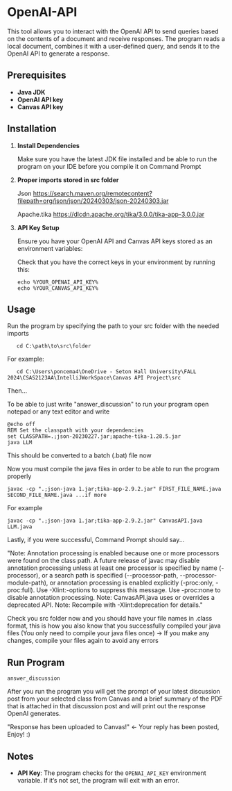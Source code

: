# OpenAI-API
This tool allows you to interact with the OpenAI API to send queries based on the contents of a document and receive responses. The program reads a local document, combines it with a user-defined query, and sends it to the OpenAI API to generate a response.

## Prerequisites

- **Java JDK**
- **OpenAI API key**
- **Canvas API key**

## Installation

1. **Install Dependencies**

    Make sure you have the latest JDK file installed and be able to run the program on your IDE before you compile it on Command Prompt

2. **Proper imports stored in src folder** 

    Json https://search.maven.org/remotecontent?filepath=org/json/json/20240303/json-20240303.jar

    Apache.tika https://dlcdn.apache.org/tika/3.0.0/tika-app-3.0.0.jar
    
   
4. **API Key Setup**

   Ensure you have your OpenAI API and Canvas API keys stored as an environment variables:

   Check that you have the correct keys in your environment by running this:
   ```Command Prompt
   echo %YOUR_OPENAI_API_KEY%
   echo %YOUR_CANVAS_API_KEY%
   ```

## Usage

Run the program by specifying the path to your src folder with the needed imports

```Command Prompt
   cd C:\path\to\src\folder
```

For example:

```Command Prompt
   cd C:\Users\poncema4\OneDrive - Seton Hall University\FALL 2024\CSAS2123AA\IntelliJWorkSpace\Canvas API Project\src
```

Then...

To be able to just write "answer_discussion" to run your program open notepad or any text editor and write

```Notepad
@echo off
REM Set the classpath with your dependencies
set CLASSPATH=.;json-20230227.jar;apache-tika-1.28.5.jar
java LLM
```

This should be converted to a batch (.bat) file now

Now you must compile the java files in order to be able to run the program properly

```Command Prompt
javac -cp ".;json-java 1.jar;tika-app-2.9.2.jar" FIRST_FILE_NAME.java SECOND_FILE_NAME.java ...if more
```

For example

```Command Prompt
javac -cp ".;json-java 1.jar;tika-app-2.9.2.jar" CanvasAPI.java LLM.java
```

Lastly, if you were successful, Command Prompt should say...

"Note: Annotation processing is enabled because one or more processors were found
on the class path. A future release of javac may disable annotation processing
unless at least one processor is specified by name (-processor), or a search
path is specified (--processor-path, --processor-module-path), or annotation
processing is enabled explicitly (-proc:only, -proc:full).
Use -Xlint:-options to suppress this message.
Use -proc:none to disable annotation processing.
Note: CanvasAPI.java uses or overrides a deprecated API.
Note: Recompile with -Xlint:deprecation for details."

Check you src folder now and you should have your file names in .class format, this is how you also know that you successfully compiled your java files
(You only need to compile your java files once) -> If you make any changes, compile your files again to avoid any errors

## Run Program

```Command Prompt
answer_discussion
```

After you run the program you will get the prompt of your latest discussion post from your selected class from Canvas and a brief summary of the PDF that is
attached in that discussion post and will print out the response OpenAI generates.

"Response has been uploaded to Canvas!" <- Your reply has been posted, Enjoy! :) 

## Notes

- **API Key**: The program checks for the `OPENAI_API_KEY` environment variable. If it’s not set, the program will exit with an error.
